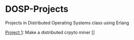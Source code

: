 # DOSP-Projects
Projects in Distributed Operating Systems class using Erlang 

[Project 1](https://github.com/drone911/DOSP-Projects/tree/main/project1): Make a distributed crpyto miner []